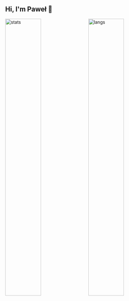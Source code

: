 ## Hi, I'm Paweł 👋

<img alt="stats" align="left" width=47.5% src="https://github-readme-stats.vercel.app/api?username=PawelPatejuk&show_icons=true&theme=transparent" width="400"/>
<img alt="langs" align="right" width=47.5% src="https://github-readme-stats.vercel.app/api/top-langs/?username=PawelPatejuk&layout=compact&theme=transparent" width="400"/>




<!--
**PawelPatejuk/PawelPatejuk** is a ✨ _special_ ✨ repository because its `README.md` (this file) appears on your GitHub profile.

Here are some ideas to get you started:

- 🔭 I’m currently working on ...
- 🌱 I’m currently learning ...
- 👯 I’m looking to collaborate on ...
- 🤔 I’m looking for help with ...
- 💬 Ask me about ...
- 📫 How to reach me: ...
- 😄 Pronouns: ...
- ⚡ Fun fact: ...
-->
